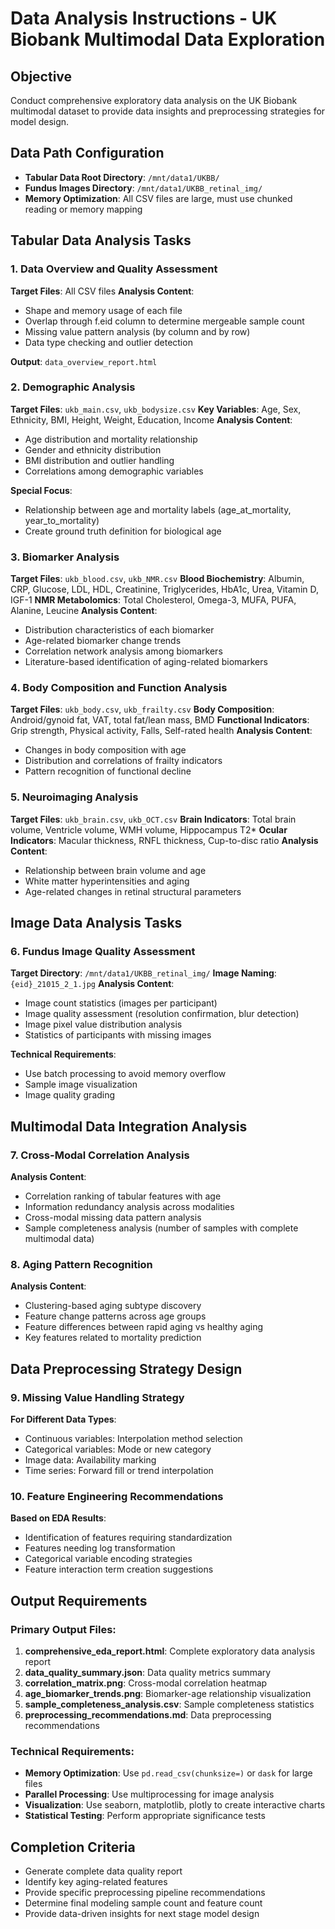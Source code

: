 # Data Analysis Instructions - UK Biobank Multimodal Data Exploration

## Objective
Conduct comprehensive exploratory data analysis on the UK Biobank multimodal dataset to provide data insights and preprocessing strategies for model design.

## Data Path Configuration
- **Tabular Data Root Directory**: `/mnt/data1/UKBB/`
- **Fundus Images Directory**: `/mnt/data1/UKBB_retinal_img/`
- **Memory Optimization**: All CSV files are large, must use chunked reading or memory mapping

## Tabular Data Analysis Tasks

### 1. Data Overview and Quality Assessment
**Target Files**: All CSV files
**Analysis Content**:
- Shape and memory usage of each file
- Overlap through f.eid column to determine mergeable sample count
- Missing value pattern analysis (by column and by row)
- Data type checking and outlier detection

**Output**: `data_overview_report.html`

### 2. Demographic Analysis
**Target Files**: `ukb_main.csv`, `ukb_bodysize.csv`
**Key Variables**: Age, Sex, Ethnicity, BMI, Height, Weight, Education, Income
**Analysis Content**:
- Age distribution and mortality relationship
- Gender and ethnicity distribution
- BMI distribution and outlier handling
- Correlations among demographic variables

**Special Focus**: 
- Relationship between age and mortality labels (age_at_mortality, year_to_mortality)
- Create ground truth definition for biological age

### 3. Biomarker Analysis
**Target Files**: `ukb_blood.csv`, `ukb_NMR.csv`
**Blood Biochemistry**: Albumin, CRP, Glucose, LDL, HDL, Creatinine, Triglycerides, HbA1c, Urea, Vitamin D, IGF-1
**NMR Metabolomics**: Total Cholesterol, Omega-3, MUFA, PUFA, Alanine, Leucine
**Analysis Content**:
- Distribution characteristics of each biomarker
- Age-related biomarker change trends
- Correlation network analysis among biomarkers
- Literature-based identification of aging-related biomarkers

### 4. Body Composition and Function Analysis
**Target Files**: `ukb_body.csv`, `ukb_frailty.csv`
**Body Composition**: Android/gynoid fat, VAT, total fat/lean mass, BMD
**Functional Indicators**: Grip strength, Physical activity, Falls, Self-rated health
**Analysis Content**:
- Changes in body composition with age
- Distribution and correlations of frailty indicators
- Pattern recognition of functional decline

### 5. Neuroimaging Analysis
**Target Files**: `ukb_brain.csv`, `ukb_OCT.csv`
**Brain Indicators**: Total brain volume, Ventricle volume, WMH volume, Hippocampus T2*
**Ocular Indicators**: Macular thickness, RNFL thickness, Cup-to-disc ratio
**Analysis Content**:
- Relationship between brain volume and age
- White matter hyperintensities and aging
- Age-related changes in retinal structural parameters

## Image Data Analysis Tasks

### 6. Fundus Image Quality Assessment
**Target Directory**: `/mnt/data1/UKBB_retinal_img/`
**Image Naming**: `{eid}_21015_2_1.jpg`
**Analysis Content**:
- Image count statistics (images per participant)
- Image quality assessment (resolution confirmation, blur detection)
- Image pixel value distribution analysis
- Statistics of participants with missing images

**Technical Requirements**:
- Use batch processing to avoid memory overflow
- Sample image visualization
- Image quality grading

## Multimodal Data Integration Analysis

### 7. Cross-Modal Correlation Analysis
**Analysis Content**:
- Correlation ranking of tabular features with age
- Information redundancy analysis across modalities
- Cross-modal missing data pattern analysis
- Sample completeness analysis (number of samples with complete multimodal data)

### 8. Aging Pattern Recognition
**Analysis Content**:
- Clustering-based aging subtype discovery
- Feature change patterns across age groups
- Feature differences between rapid aging vs healthy aging
- Key features related to mortality prediction

## Data Preprocessing Strategy Design

### 9. Missing Value Handling Strategy
**For Different Data Types**:
- Continuous variables: Interpolation method selection
- Categorical variables: Mode or new category
- Image data: Availability marking
- Time series: Forward fill or trend interpolation

### 10. Feature Engineering Recommendations
**Based on EDA Results**:
- Identification of features requiring standardization
- Features needing log transformation
- Categorical variable encoding strategies
- Feature interaction term creation suggestions

## Output Requirements

### Primary Output Files:
1. **comprehensive_eda_report.html**: Complete exploratory data analysis report
2. **data_quality_summary.json**: Data quality metrics summary
3. **correlation_matrix.png**: Cross-modal correlation heatmap
4. **age_biomarker_trends.png**: Biomarker-age relationship visualization
5. **sample_completeness_analysis.csv**: Sample completeness statistics
6. **preprocessing_recommendations.md**: Data preprocessing recommendations

### Technical Requirements:
- **Memory Optimization**: Use `pd.read_csv(chunksize=)` or `dask` for large files
- **Parallel Processing**: Use multiprocessing for image analysis
- **Visualization**: Use seaborn, matplotlib, plotly to create interactive charts
- **Statistical Testing**: Perform appropriate significance tests

## Completion Criteria
- Generate complete data quality report
- Identify key aging-related features
- Provide specific preprocessing pipeline recommendations
- Determine final modeling sample count and feature count
- Provide data-driven insights for next stage model design